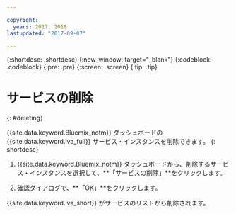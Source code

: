 ```yaml
---

copyright:
  years: 2017, 2018
lastupdated: "2017-09-07"

---
```


{:shortdesc: .shortdesc}
{:new_window: target="_blank"}
{:codeblock: .codeblock}
{:pre: .pre}
{:screen: .screen}
{:tip: .tip}


# サービスの削除
{: #deleting}

{{site.data.keyword.Bluemix_notm}} ダッシュボードの{{site.data.keyword.iva_full}} サービス・インスタンスを削除できます。
{: shortdesc}

1. {{site.data.keyword.Bluemix_notm}} ダッシュボードから、削除するサービス・インスタンスを選択して、**「サービスの削除」**をクリックします。

3. 確認ダイアログで、**「OK」**をクリックします。

{{site.data.keyword.iva_short}} がサービスのリストから削除されます。
